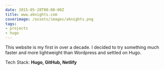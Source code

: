 ```yaml
---
date: 2015-05-28T00:00:00Z
title: www.aknights.com
coverimage: /assets/images/aknights.png
tags:
- projects
- hugo
---
```


This website is my first in over a decade.  I decided to try something much faster and more lightweight than Wordpress and settled on Hugo.

Tech Stack: **Hugo, GitHub, Netlify**
